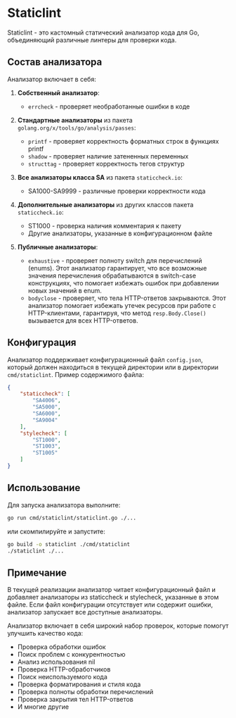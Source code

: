 # Staticlint

Staticlint - это кастомный статический анализатор кода для Go, объединяющий различные линтеры для проверки кода.

## Состав анализатора

Анализатор включает в себя:

1. **Собственный анализатор**:
   - `errcheck` - проверяет необработанные ошибки в коде

2. **Стандартные анализаторы** из пакета `golang.org/x/tools/go/analysis/passes`:
   - `printf` - проверяет корректность форматных строк в функциях printf
   - `shadow` - проверяет наличие затененных переменных
   - `structtag` - проверяет корректность тегов структур

3. **Все анализаторы класса SA** из пакета `staticcheck.io`:
   - SA1000-SA9999 - различные проверки корректности кода

4. **Дополнительные анализаторы** из других классов пакета `staticcheck.io`:
   - ST1000 - проверка наличия комментария к пакету
   - Другие анализаторы, указанные в конфигурационном файле

5. **Публичные анализаторы**:
   - `exhaustive` - проверяет полноту switch для перечислений (enums). Этот анализатор гарантирует, что все возможные значения перечисления обрабатываются в switch-case конструкциях, что помогает избежать ошибок при добавлении новых значений в enum.
   - `bodyclose` - проверяет, что тела HTTP-ответов закрываются. Этот анализатор помогает избежать утечек ресурсов при работе с HTTP-клиентами, гарантируя, что метод `resp.Body.Close()` вызывается для всех HTTP-ответов.

## Конфигурация

Анализатор поддерживает конфигурационный файл `config.json`, который должен находиться в текущей директории или в директории `cmd/staticlint`. Пример содержимого файла:

```json
{
    "staticcheck": [
        "SA4006",
        "SA5000",
        "SA6000",
        "SA9004"
    ],
    "stylecheck": [
        "ST1000",
        "ST1003",
        "ST1005"
    ]
}
```

## Использование

Для запуска анализатора выполните:

```bash
go run cmd/staticlint/staticlint.go ./...
```

или скомпилируйте и запустите:

```bash
go build -o staticlint ./cmd/staticlint
./staticlint ./...
```

## Примечание

В текущей реализации анализатор читает конфигурационный файл и добавляет анализаторы из staticcheck и stylecheck, указанные в этом файле. 
Если файл конфигурации отсутствует или содержит ошибки, анализатор запускает все доступные анализаторы.

Анализатор включает в себя широкий набор проверок, которые помогут улучшить качество кода:
- Проверка обработки ошибок
- Поиск проблем с конкурентностью
- Анализ использования nil
- Проверка HTTP-обработчиков
- Поиск неиспользуемого кода
- Проверка форматирования и стиля кода
- Проверка полноты обработки перечислений
- Проверка закрытия тел HTTP-ответов
- И многие другие 